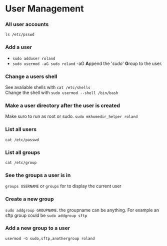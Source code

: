 # User Management

### All user accounts

```none
ls /etc/psswd
```

### Add a user

* ```sudo adduser roland```
* ```sudo usermod -aG sudo roland``` -aG **A**ppend the '*sudo*' **G**roup to the user.

### Change a users shell

See avaliable shells with ```cat /etc/shells``` \
Change the shell with ```sudo usermod --shell /bin/bash```

### Make a user directory after the user is created

Make suro to run as root or sudo. ```sudo mkhomedir_helper roland```

### List all users

```none
cat /etc/passwd
```

### List all groups

```none
cat /etc/group
```

### See the groups a user is in

```groups USERNAME``` or ```groups``` for to display the current user

### Create a new group

```sudo addgroup GROUPNAME```. the groupname can be anything. For example an sftp group could be ```sudo addgroup sftp```

### Add a new group to a user

```usermod -G sudo,sftp,anothergroup roland```
